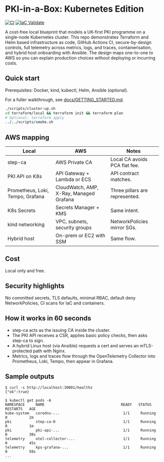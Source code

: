 # PKI-in-a-Box: Kubernetes Edition

[![CI](https://github.com/Greimore1/pki-in-a-box-k8s/actions/workflows/ci.yml/badge.svg)](https://github.com/Greimore1/pki-in-a-box-k8s/actions/workflows/ci.yml)
[![IaC Validate](https://github.com/Greimore1/pki-in-a-box-k8s/actions/workflows/iac-validate.yml/badge.svg)](https://github.com/Greimore1/pki-in-a-box-k8s/actions/workflows/iac-validate.yml)

A cost-free local blueprint that models a UK-first PKI programme on a single-node Kubernetes cluster. This repo demonstrates Terraform and Helm based infrastructure as code, GitHub Actions CI, secure-by-design controls, full telemetry across metrics, logs, and traces, containerisation, and hybrid host onboarding with Ansible. The design maps one-to-one to AWS so you can explain production choices without deploying or incurring costs.

## Quick start
Prerequisites: Docker, kind, kubectl, Helm, Ansible (optional).

For a fuller walkthrough, see [docs/GETTING_STARTED.md](docs/GETTING_STARTED.md).

```bash
./scripts/cluster-up.sh
cd terraform/local && terraform init && terraform plan
# Optional: terraform apply
../../scripts/smoke.sh
```

## AWS mapping
| Local | AWS | Notes |
| --- | --- | --- |
| step-ca | AWS Private CA | Local CA avoids PCA flat fee. |
| PKI API on K8s | API Gateway + Lambda or ECS | API contract matches. |
| Prometheus, Loki, Tempo, Grafana | CloudWatch, AMP, X-Ray, Managed Grafana | Three pillars are represented. |
| K8s Secrets | Secrets Manager + KMS | Same intent. |
| kind networking | VPC, subnets, security groups | NetworkPolicies mirror SGs. |
| Hybrid host | On-prem or EC2 with SSM | Same flow. |

## Cost
Local only and free.

## Security highlights
No committed secrets, TLS defaults, minimal RBAC, default deny NetworkPolicies, CI scans for IaC and containers.

## How it works in 60 seconds
- step-ca acts as the issuing CA inside the cluster.
- The PKI API receives a CSR, applies basic policy checks, then asks step-ca to sign.
- A hybrid Linux host (via Ansible) requests a cert and serves an mTLS-protected path with Nginx.
- Metrics, logs and traces flow through the OpenTelemetry Collector into Prometheus, Loki, Tempo, then appear in Grafana.

## Sample outputs
```
$ curl -s http://localhost:30001/healthz
{"ok":true}

$ kubectl get pods -A
NAMESPACE     NAME                                   READY   STATUS    RESTARTS   AGE
kube-system   coredns-...                             1/1     Running   0          2m
pki           step-ca-0                               1/1     Running   0          1m
pki           pki-api-...                             1/1     Running   0          30s
telemetry     otel-collector-...                      1/1     Running   0          45s
telemetry     kps-grafana-...                         1/1     Running   0          50s
...
```
